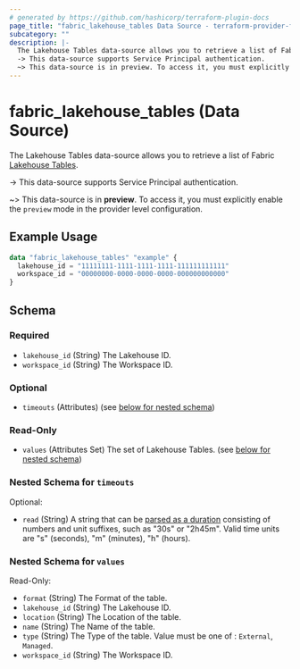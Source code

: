 ```yaml
---
# generated by https://github.com/hashicorp/terraform-plugin-docs
page_title: "fabric_lakehouse_tables Data Source - terraform-provider-fabric"
subcategory: ""
description: |-
  The Lakehouse Tables data-source allows you to retrieve a list of Fabric Lakehouse Tables https://learn.microsoft.com/fabric/data-engineering/lakehouse-and-delta-tables.
  -> This data-source supports Service Principal authentication.
  ~> This data-source is in preview. To access it, you must explicitly enable the preview mode in the provider level configuration.
---
```


# fabric_lakehouse_tables (Data Source)

The Lakehouse Tables data-source allows you to retrieve a list of Fabric [Lakehouse Tables](https://learn.microsoft.com/fabric/data-engineering/lakehouse-and-delta-tables).

-> This data-source supports Service Principal authentication.

~> This data-source is in **preview**. To access it, you must explicitly enable the `preview` mode in the provider level configuration.

## Example Usage

```terraform
data "fabric_lakehouse_tables" "example" {
  lakehouse_id = "11111111-1111-1111-1111-111111111111"
  workspace_id = "00000000-0000-0000-0000-000000000000"
}
```

<!-- schema generated by tfplugindocs -->
## Schema

### Required

- `lakehouse_id` (String) The Lakehouse ID.
- `workspace_id` (String) The Workspace ID.

### Optional

- `timeouts` (Attributes) (see [below for nested schema](#nestedatt--timeouts))

### Read-Only

- `values` (Attributes Set) The set of Lakehouse Tables. (see [below for nested schema](#nestedatt--values))

<a id="nestedatt--timeouts"></a>

### Nested Schema for `timeouts`

Optional:

- `read` (String) A string that can be [parsed as a duration](https://pkg.go.dev/time#ParseDuration) consisting of numbers and unit suffixes, such as "30s" or "2h45m". Valid time units are "s" (seconds), "m" (minutes), "h" (hours).

<a id="nestedatt--values"></a>

### Nested Schema for `values`

Read-Only:

- `format` (String) The Format of the table.
- `lakehouse_id` (String) The Lakehouse ID.
- `location` (String) The Location of the table.
- `name` (String) The Name of the table.
- `type` (String) The Type of the table. Value must be one of : `External`, `Managed`.
- `workspace_id` (String) The Workspace ID.
